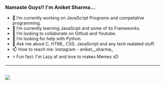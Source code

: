 ### Namaste Guys!! I'm Aniket Sharma...


- 🔭 I’m currently working on JavaScript Programs and competative programming.
- 🌱 I’m currently learning JavaScipt and some of its Frameworks.
- 👯 I’m looking to collaborate on Github and Youtube.
- 🤔 I’m looking for help with Python.
- 💬 Ask me about C, HTML, CSS. JavaScript and any tech realated stuff.
- 📫 How to reach me: Instagram - aniket__sharma_
- ⚡ Fun fact: I'm Lazy af and love to makes Memes xD

<hr>
</br>
<img src="https://github-readme-stats.vercel.app/api?username=aniketsharmaa&&show_icons=true&title_color=ffffff&icon_color=bb2acf&text_color=daf7dc&bg_color=151515">

